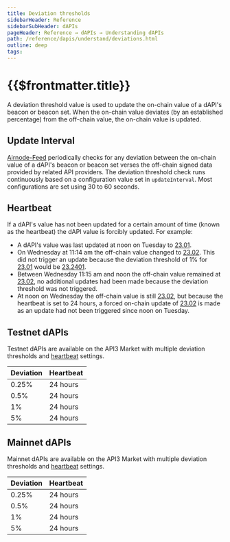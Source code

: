```yaml
---
title: Deviation thresholds
sidebarHeader: Reference
sidebarSubHeader: dAPIs
pageHeader: Reference → dAPIs → Understanding dAPIs
path: /reference/dapis/understand/deviations.html
outline: deep
tags:
---
```


<PageHeader/>

<SearchHighlight/>

<FlexStartTag/>

# {{$frontmatter.title}}

A deviation threshold value is used to update the on-chain value of a dAPI's
beacon or beacon set. When the on-chain value deviates (by an established
percentage) from the off-chain value, the on-chain value is updated.

## Update Interval

[Airnode-Feed](https://github.com/api3dao/signed-api/tree/main/packages/airnode-feed)
periodically checks for any deviation between the on-chain value of a dAPI's
beacon or beacon set verses the off-chain signed data provided by related API
providers. The deviation threshold check runs continuously based on a
configuration value set in `updateInterval`. Most configurations are set using
30 to 60 seconds.

## Heartbeat

If a dAPI's value has not been updated for a certain amount of time (known as
the heartbeat) the dAPI value is forcibly updated. For example:

- A dAPI's value was last updated at noon on Tuesday to <u>23.01</u>.
- On Wednesday at 11:14 am the off-chain value changed to <u>23.02</u>. This did
  not trigger an update because the deviation threshold of 1% for <u>23.01</u>
  would be <u>23.2401</u>.
- Between Wednesday 11:15 am and noon the off-chain value remained at
  <u>23.02</u>, no additional updates had been made because the deviation
  threshold was not triggered.
- At noon on Wednesday the off-chain value is still <u>23.02</u>, but because
  the heartbeat is set to 24 hours, a forced on-chain update of <u>23.02</u> is
  made as an update had not been triggered since noon on Tuesday.

## Testnet dAPIs

Testnet dAPIs are available on the API3 Market with multiple deviation
thresholds and [heartbeat](/reference/dapis/understand/deviations.md#heartbeat)
settings.

| Deviation | Heartbeat |
| --------- | --------- |
| 0.25%     | 24 hours  |
| 0.5%      | 24 hours  |
| 1%        | 24 hours  |
| 5%        | 24 hours  |

## Mainnet dAPIs

Mainnet dAPIs are available on the API3 Market with multiple deviation
thresholds and [heartbeat](/reference/dapis/understand/deviations.md#heartbeat)
settings.

| Deviation | Heartbeat |
| --------- | --------- |
| 0.25%     | 24 hours  |
| 0.5%      | 24 hours  |
| 1%        | 24 hours  |
| 5%        | 24 hours  |

<FlexEndTag/>
